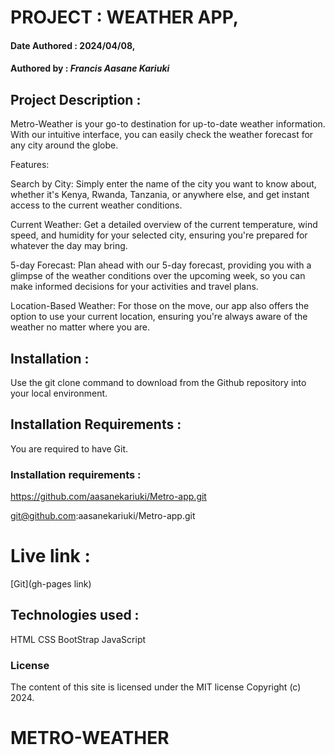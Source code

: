 # PROJECT : WEATHER APP,

#### Date Authored : 2024/04/08,

#### Authored by : *Francis Aasane Kariuki*

## Project Description : 

Metro-Weather is your go-to destination for up-to-date weather information. With our intuitive interface, you can easily check the weather forecast for any city around the globe.

Features:

Search by City: Simply enter the name of the city you want to know about, whether it's Kenya, Rwanda, Tanzania, or anywhere else, and get instant access to the current weather conditions.

Current Weather: Get a detailed overview of the current temperature, wind speed, and humidity for your selected city, ensuring you're prepared for whatever the day may bring.

5-day Forecast: Plan ahead with our 5-day forecast, providing you with a glimpse of the weather conditions over the upcoming week, so you can make informed decisions for your activities and travel plans.

Location-Based Weather: For those on the move, our app also offers the option to use your current location, ensuring you're always aware of the weather no matter where you are.

## Installation : 

Use the git clone command to download from the Github repository into your local environment. 

## Installation Requirements : 

You are required to have Git. 

### Installation requirements :

https://github.com/aasanekariuki/Metro-app.git

git@github.com:aasanekariuki/Metro-app.git

# Live link :

[Git](gh-pages link)

## Technologies used : 

HTML
CSS
BootStrap
JavaScript 

### License
The content of this site is licensed under the MIT license
Copyright (c) 2024.

# METRO-WEATHER






